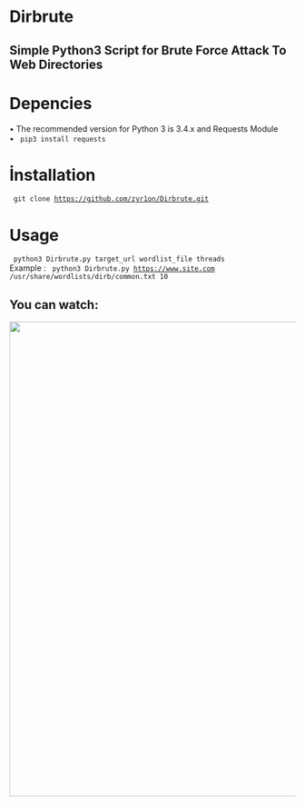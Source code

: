 # Dirbrute
Simple Python3 Script for Brute Force Attack To Web Directories
----------
# Depencies
• The recommended version for Python 3 is 3.4.x and Requests Module <br>
• <code> pip3 install requests </code> 

# İnstallation
<code> git clone https://github.com/zyr1on/Dirbrute.git </code>

# Usage
<code> python3 Dirbrute.py target_url wordlist_file threads </code> </br>
Example : <code> python3 Dirbrute.py https://www.site.com /usr/share/wordlists/dirb/common.txt 10 </code>

You can watch:
-----------
<a href="https://asciinema.org/a/x6v5mhhKb74xbRUAudezfuMZL?autoplay=1"><img src="https://asciinema.org/a/x6v5mhhKb74xbRUAudezfuMZL.png" width="836"/></a>


